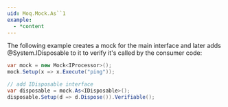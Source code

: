 ```yaml
---
uid: Moq.Mock.As``1
example:
  - *content
---
```

The following example creates a mock for the main interface
and later adds @System.IDisposable to it to verify
it's called by the consumer code:

```csharp
var mock = new Mock<IProcessor>();
mock.Setup(x => x.Execute("ping"));

// add IDisposable interface
var disposable = mock.As<IDisposable>();
disposable.Setup(d => d.Dispose()).Verifiable();
```
